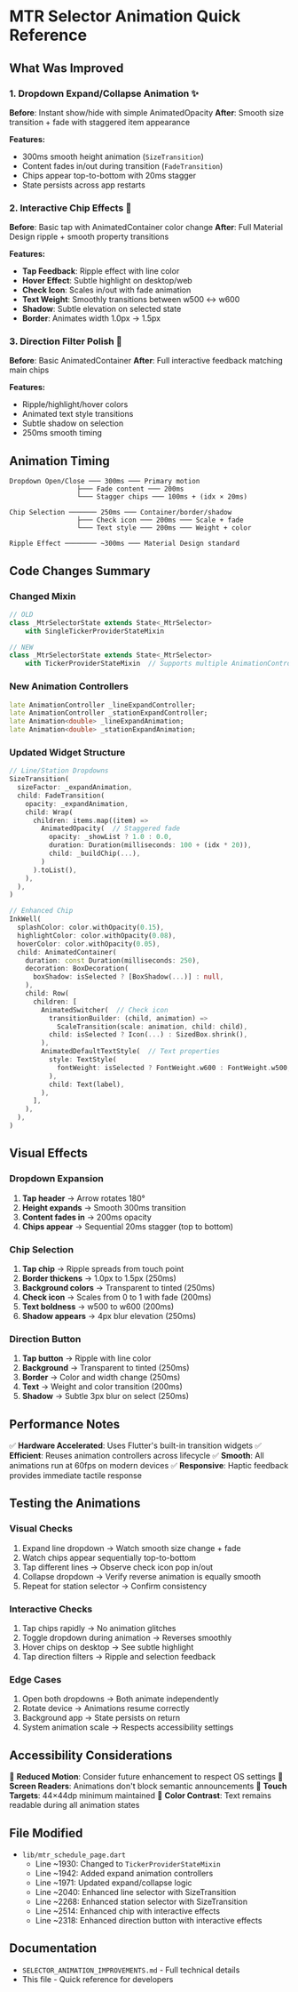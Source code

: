 # MTR Selector Animation Quick Reference

## What Was Improved

### 1. Dropdown Expand/Collapse Animation ✨
**Before**: Instant show/hide with simple AnimatedOpacity
**After**: Smooth size transition + fade with staggered item appearance

**Features:**
- 300ms smooth height animation (`SizeTransition`)
- Content fades in/out during transition (`FadeTransition`)
- Chips appear top-to-bottom with 20ms stagger
- State persists across app restarts

### 2. Interactive Chip Effects 🎯
**Before**: Basic tap with AnimatedContainer color change
**After**: Full Material Design ripple + smooth property transitions

**Features:**
- **Tap Feedback**: Ripple effect with line color
- **Hover Effect**: Subtle highlight on desktop/web
- **Check Icon**: Scales in/out with fade animation
- **Text Weight**: Smoothly transitions between w500 ↔ w600
- **Shadow**: Subtle elevation on selected state
- **Border**: Animates width 1.0px → 1.5px

### 3. Direction Filter Polish 💫
**Before**: Basic AnimatedContainer
**After**: Full interactive feedback matching main chips

**Features:**
- Ripple/highlight/hover colors
- Animated text style transitions
- Subtle shadow on selection
- 250ms smooth timing

## Animation Timing

```
Dropdown Open/Close ─── 300ms ─── Primary motion
                 ├─── Fade content ─── 200ms
                 └─── Stagger chips ─── 100ms + (idx × 20ms)

Chip Selection ─────── 250ms ─── Container/border/shadow
                 ├─── Check icon ─── 200ms ─── Scale + fade
                 └─── Text style ─── 200ms ─── Weight + color

Ripple Effect ──────── ~300ms ─── Material Design standard
```

## Code Changes Summary

### Changed Mixin
```dart
// OLD
class _MtrSelectorState extends State<_MtrSelector> 
    with SingleTickerProviderStateMixin

// NEW
class _MtrSelectorState extends State<_MtrSelector> 
    with TickerProviderStateMixin  // Supports multiple AnimationControllers
```

### New Animation Controllers
```dart
late AnimationController _lineExpandController;
late AnimationController _stationExpandController;
late Animation<double> _lineExpandAnimation;
late Animation<double> _stationExpandAnimation;
```

### Updated Widget Structure
```dart
// Line/Station Dropdowns
SizeTransition(
  sizeFactor: _expandAnimation,
  child: FadeTransition(
    opacity: _expandAnimation,
    child: Wrap(
      children: items.map((item) => 
        AnimatedOpacity(  // Staggered fade
          opacity: _showList ? 1.0 : 0.0,
          duration: Duration(milliseconds: 100 + (idx * 20)),
          child: _buildChip(...),
        )
      ).toList(),
    ),
  ),
)

// Enhanced Chip
InkWell(
  splashColor: color.withOpacity(0.15),
  highlightColor: color.withOpacity(0.08),
  hoverColor: color.withOpacity(0.05),
  child: AnimatedContainer(
    duration: const Duration(milliseconds: 250),
    decoration: BoxDecoration(
      boxShadow: isSelected ? [BoxShadow(...)] : null,
    ),
    child: Row(
      children: [
        AnimatedSwitcher(  // Check icon
          transitionBuilder: (child, animation) => 
            ScaleTransition(scale: animation, child: child),
          child: isSelected ? Icon(...) : SizedBox.shrink(),
        ),
        AnimatedDefaultTextStyle(  // Text properties
          style: TextStyle(
            fontWeight: isSelected ? FontWeight.w600 : FontWeight.w500,
          ),
          child: Text(label),
        ),
      ],
    ),
  ),
)
```

## Visual Effects

### Dropdown Expansion
1. **Tap header** → Arrow rotates 180°
2. **Height expands** → Smooth 300ms transition
3. **Content fades in** → 200ms opacity
4. **Chips appear** → Sequential 20ms stagger (top to bottom)

### Chip Selection
1. **Tap chip** → Ripple spreads from touch point
2. **Border thickens** → 1.0px to 1.5px (250ms)
3. **Background colors** → Transparent to tinted (250ms)
4. **Check icon** → Scales from 0 to 1 with fade (200ms)
5. **Text boldness** → w500 to w600 (200ms)
6. **Shadow appears** → 4px blur elevation (250ms)

### Direction Button
1. **Tap button** → Ripple with line color
2. **Background** → Transparent to tinted (250ms)
3. **Border** → Color and width change (250ms)
4. **Text** → Weight and color transition (200ms)
5. **Shadow** → Subtle 3px blur on select (250ms)

## Performance Notes

✅ **Hardware Accelerated**: Uses Flutter's built-in transition widgets
✅ **Efficient**: Reuses animation controllers across lifecycle
✅ **Smooth**: All animations run at 60fps on modern devices
✅ **Responsive**: Haptic feedback provides immediate tactile response

## Testing the Animations

### Visual Checks
1. Expand line dropdown → Watch smooth size change + fade
2. Watch chips appear sequentially top-to-bottom
3. Tap different lines → Observe check icon pop in/out
4. Collapse dropdown → Verify reverse animation is equally smooth
5. Repeat for station selector → Confirm consistency

### Interactive Checks
1. Tap chips rapidly → No animation glitches
2. Toggle dropdown during animation → Reverses smoothly
3. Hover chips on desktop → See subtle highlight
4. Tap direction filters → Ripple and selection feedback

### Edge Cases
1. Open both dropdowns → Both animate independently
2. Rotate device → Animations resume correctly
3. Background app → State persists on return
4. System animation scale → Respects accessibility settings

## Accessibility Considerations

🎯 **Reduced Motion**: Consider future enhancement to respect OS settings
🎯 **Screen Readers**: Animations don't block semantic announcements
🎯 **Touch Targets**: 44×44dp minimum maintained
🎯 **Color Contrast**: Text remains readable during all animation states

## File Modified
- `lib/mtr_schedule_page.dart`
  - Line ~1930: Changed to `TickerProviderStateMixin`
  - Line ~1942: Added expand animation controllers
  - Line ~1971: Updated expand/collapse logic
  - Line ~2040: Enhanced line selector with SizeTransition
  - Line ~2268: Enhanced station selector with SizeTransition
  - Line ~2514: Enhanced chip with interactive effects
  - Line ~2318: Enhanced direction button with interactive effects

## Documentation
- `SELECTOR_ANIMATION_IMPROVEMENTS.md` - Full technical details
- This file - Quick reference for developers
